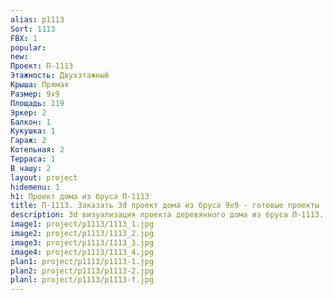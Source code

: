 ```yaml
---
alias: p1113
Sort: 1113
FBX: 1
popular: 
new: 
Проект: П-1113
Этажность: Двухэтажный
Крыша: Прямая
Размер: 9х9
Площадь: 119
Эркер: 2
Балкон: 1
Кукушка: 1
Гараж: 2
Котельная: 2
Терраса: 1
В чашу: 2
layout: project
hidemenu: 1
h1: Проект дома из бруса П-1113
title: П-1113. Заказать 3d проект дома из бруса 9х9 - готовые проекты
description: 3d визуализация проекта деревянного дома из бруса П-1113. Площадь 119 м2, размер 9х9. Вы можете внести любые изменения в проект.
image1: project/p1113/1113_1.jpg
image2: project/p1113/1113_2.jpg
image3: project/p1113/1113_3.jpg
image4: project/p1113/1113_4.jpg
plan1: project/p1113/p1113-1.jpg
plan2: project/p1113/p1113-2.jpg
planl: project/p1113/p1113-f.jpg
---
```


